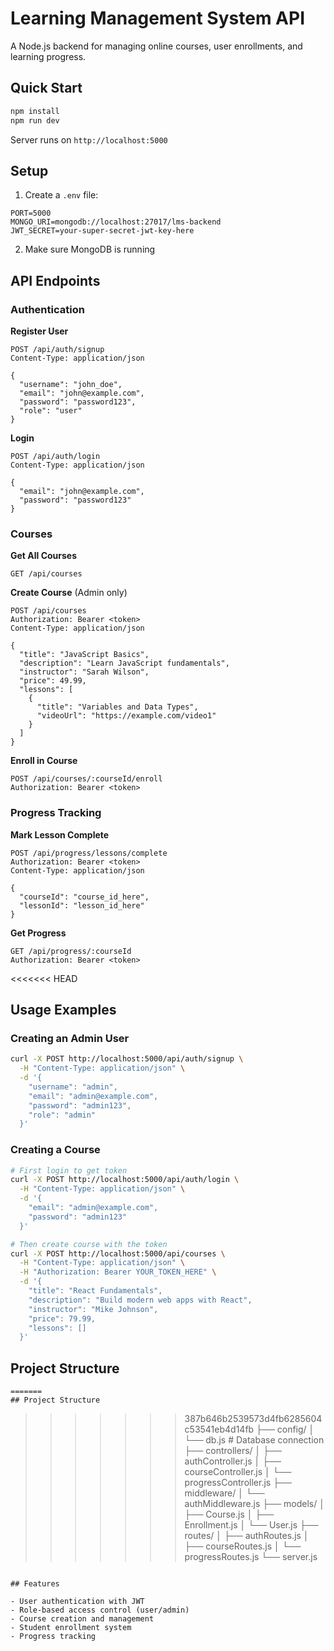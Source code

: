 # Learning Management System API

A Node.js backend for managing online courses, user enrollments, and learning progress.

## Quick Start

```bash
npm install
npm run dev
```

Server runs on `http://localhost:5000`

## Setup

1. Create a `.env` file:
```env
PORT=5000
MONGO_URI=mongodb://localhost:27017/lms-backend
JWT_SECRET=your-super-secret-jwt-key-here
```

2. Make sure MongoDB is running

## API Endpoints

### Authentication

**Register User**
```http
POST /api/auth/signup
Content-Type: application/json

{
  "username": "john_doe",
  "email": "john@example.com", 
  "password": "password123",
  "role": "user"
}
```

**Login**
```http
POST /api/auth/login
Content-Type: application/json

{
  "email": "john@example.com",
  "password": "password123"
}
```

### Courses

**Get All Courses**
```http
GET /api/courses
```

**Create Course** (Admin only)
```http
POST /api/courses
Authorization: Bearer <token>
Content-Type: application/json

{
  "title": "JavaScript Basics",
  "description": "Learn JavaScript fundamentals",
  "instructor": "Sarah Wilson",
  "price": 49.99,
  "lessons": [
    {
      "title": "Variables and Data Types",
      "videoUrl": "https://example.com/video1"
    }
  ]
}
```

**Enroll in Course**
```http
POST /api/courses/:courseId/enroll
Authorization: Bearer <token>
```

### Progress Tracking

**Mark Lesson Complete**
```http
POST /api/progress/lessons/complete
Authorization: Bearer <token>
Content-Type: application/json

{
  "courseId": "course_id_here",
  "lessonId": "lesson_id_here"
}
```

**Get Progress**
```http
GET /api/progress/:courseId
Authorization: Bearer <token>
```

<<<<<<< HEAD
## Usage Examples

### Creating an Admin User
```bash
curl -X POST http://localhost:5000/api/auth/signup \
  -H "Content-Type: application/json" \
  -d '{
    "username": "admin",
    "email": "admin@example.com",
    "password": "admin123",
    "role": "admin"
  }'
```

### Creating a Course
```bash
# First login to get token
curl -X POST http://localhost:5000/api/auth/login \
  -H "Content-Type: application/json" \
  -d '{
    "email": "admin@example.com",
    "password": "admin123"
  }'

# Then create course with the token
curl -X POST http://localhost:5000/api/courses \
  -H "Content-Type: application/json" \
  -H "Authorization: Bearer YOUR_TOKEN_HERE" \
  -d '{
    "title": "React Fundamentals",
    "description": "Build modern web apps with React",
    "instructor": "Mike Johnson",
    "price": 79.99,
    "lessons": []
  }'
```

## Project Structure

```
=======
## Project Structure

```
>>>>>>> 387b646b2539573d4fb6285604c53541eb4d14fb
├── config/
│   └── db.js          # Database connection
├── controllers/
│   ├── authController.js
│   ├── courseController.js
│   └── progressController.js
├── middleware/
│   └── authMiddleware.js
├── models/
│   ├── Course.js
│   ├── Enrollment.js
│   └── User.js
├── routes/
│   ├── authRoutes.js
│   ├── courseRoutes.js
│   └── progressRoutes.js
└── server.js
```

## Features

- User authentication with JWT
- Role-based access control (user/admin)
- Course creation and management
- Student enrollment system
- Progress tracking

